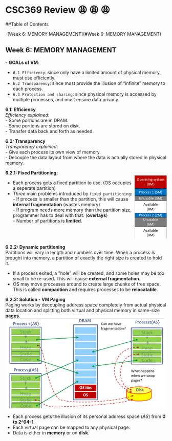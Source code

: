 # CSC369 Review :weary: :weary: :weary:

##Table of Contents

-[Week 6: MEMORY MANAGEMENT](#Week 6: MEMORY MANAGEMENT)


## Week 6: MEMORY MANAGEMENT
\- <strong>GOALs of VM</strong>:
* `6.1 Efficiency`: since only have a limited amount of physical memory, must use efficiently.</br>
* `6.2 Transparency`: since must provide the illusion of “infinite” memory to each process.</br>
* `6.3 Protection and sharing`: since physical memory is accessed by multiple processes, and must ensure data privacy.


**6.1: Efficiency**</br> 
*Efficiency explained*:</br> - Some portions are in DRAM.</br> - Some portions are stored on disk.</br> - Transfer data back and forth as needed.

**6.2: Transparency**</br> 
*Transparency explained*:</br> - Give each process its own view of memory.</br> - Decouple the data layout from where the data is actually stored in physical memory.

**6.2.1: Fixed Partitioning:**</br>
<img align="right" src="./fixed_paritioning.png" width="100">
* Each process gets a fixed partition to use. (OS occupies a seperate partition)
* *Three* main problems introduced by `fixed partitioning`:</br>
\- If process is smaller than the partition, this will cause **internal fragmentation** (wastes memory)</br> 
\- If program needs more memory than the partition size, programmer has to deal with that. (**overlays**)</br>
\- Number of partitions is **limited**.
<br></br><br></br>


**6.2.2: Dynamic partitioning**</br>
Partitions will vary in length and numbers over time. When a process is brought into memory, a partition of exactly the right size is created to hold it.
* If a process exited, a "hole" will be created, and some holes may be too small to be re-used. This will cause **external fragmentation**.</br>
* OS may move processes around to create large chunks of free space. This is called **compaction** and requires processes to be **relocatable**.

**6.2.3: Solution - VM Paging**</br>
Paging works by decoupling address space completely from actual physical data location and splitting both virtual and physical memory in same-size **pages**.
</br>
<img src="process_co_exist_in_memory.png" width="600">
</br>
* Each process gets the illusion of its personal address space (<em>AS</em>) from
**0 to 2^64-1**.
* Each virtual page can be mapped to any physical page.
* Data is either in **memory** or on **disk**.